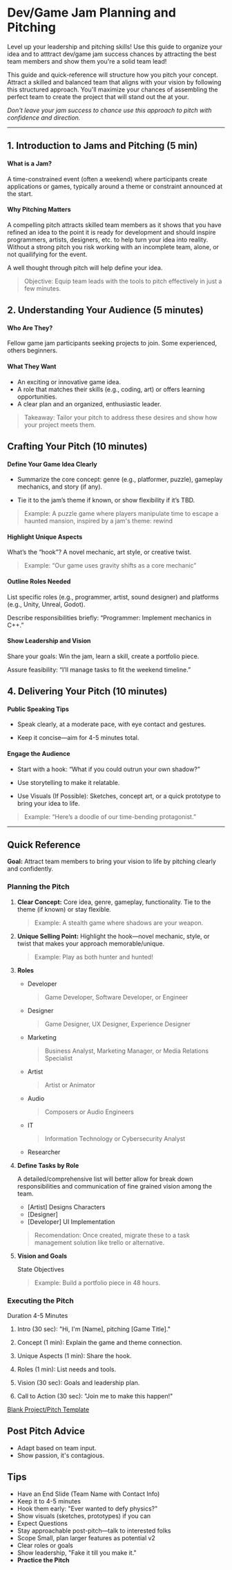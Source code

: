 # Dev/Game Jam Planning and Pitching

Level up your leadership and pitching skills! Use this guide to organize your idea and to atttract dev/game jam success chances by attracting the best team members and show them you're a solid team lead!

This guide and quick-reference will structure how you pitch your concept. Attract a skilled and balanced team that aligns with your vision by following this structured approach. You'll maximize your chances of assembling the perfect team to create the project that will stand out the at your.

_Don't leave your jam success to chance use this approach to pitch with confidence and direction._

---

## 1. Introduction to Jams and Pitching (5 min)

#### What is a Jam?

A time-constrained event (often a weekend) where participants create applications or games, typically around a theme or constraint announced at the start.

#### Why Pitching Matters

A compelling pitch attracts skilled team members as it shows that you have refined an idea to the point it is ready for development and should inspire programmers, artists, designers, etc. to help turn your idea into reality. Without a strong pitch you risk working with an incomplete team, alone, or not quailifying for the event.

A well thought through pitch will help define your idea.

> Objective: Equip team leads with the tools to pitch effectively in just a few minutes.

## 2. Understanding Your Audience (5 minutes)

#### Who Are They?

Fellow game jam participants seeking projects to join. Some experienced, others beginners.

#### What They Want

- An exciting or innovative game idea.
- A role that matches their skills (e.g., coding, art) or offers learning opportunities.
- A clear plan and an organized, enthusiastic leader.

> Takeaway: Tailor your pitch to address these desires and show how your project meets them.

## Crafting Your Pitch (10 minutes)

#### Define Your Game Idea Clearly

- Summarize the core concept: genre (e.g., platformer, puzzle), gameplay mechanics, and story (if any).

- Tie it to the jam’s theme if known, or show flexibility if it’s TBD.

> Example: A puzzle game where players manipulate time to escape a haunted mansion, inspired by a jam's theme: rewind

#### Highlight Unique Aspects

What’s the “hook”? A novel mechanic, art style, or creative twist.

> Example: “Our game uses gravity shifts as a core mechanic”

#### Outline Roles Needed

List specific roles (e.g., programmer, artist, sound designer) and platforms (e.g., Unity, Unreal, Godot).

Describe responsibilities briefly: “Programmer: Implement mechanics in C++.”

#### Show Leadership and Vision

Share your goals: Win the jam, learn a skill, create a portfolio piece.

Assure feasibility: “I’ll manage tasks to fit the weekend timeline.”

## 4. Delivering Your Pitch (10 minutes)

#### Public Speaking Tips

- Speak clearly, at a moderate pace, with eye contact and gestures.

- Keep it concise—aim for 4-5 minutes total.

#### Engage the Audience

- Start with a hook: “What if you could outrun your own shadow?”

- Use storytelling to make it relatable.

- Use Visuals (If Possible): Sketches, concept art, or a quick prototype to bring your idea to life.

> Example: “Here’s a doodle of our time-bending protagonist.”

---

## Quick Reference

**Goal:** Attract team members to bring your vision to life by pitching clearly and confidently.

### Planning the Pitch

1.  **Clear Concept:** Core idea, genre, gameplay, functionality. Tie to the theme (if known) or stay flexible.

    > Example: A stealth game where shadows are your weapon.

1.  **Unique Selling Point:** Highlight the hook—novel mechanic, style, or twist that makes your approach memorable/unique.

    > Example: Play as both hunter and hunted!

1.  **Roles**

    - Developer
      > Game Developer, Software Developer, or Engineer
    - Designer
      > Game Designer, UX Designer, Experience Designer
    - Marketing
      > Business Analyst, Marketing Manager, or Media Relations Specialist
    - Artist
      > Artist or Animator
    - Audio
      > Composers or Audio Engineers
    - IT
      > Information Technology or Cybersecurity Analyst
    - Researcher

1.  **Define Tasks by Role**

    A detailed/comprehensive list will better allow for break down responsibilities and communication of fine grained vision among the team.

    - [Artist] Designs Characters
    - [Designer]
    - [Developer] UI Implementation

    > Recomendation: Once created, migrate these to a task management solution like trello or alternative.

1.  **Vision and Goals**

    State Objectives

    > Example: Build a portfolio piece in 48 hours.

### Executing the Pitch

Duration 4-5 Minutes

1. Intro (30 sec): "Hi, I'm [Name], pitching [Game Title]."

1. Concept (1 min): Explain the game and theme connection.

1. Unique Aspects (1 min): Share the hook.

1. Roles (1 min): List needs and tools.

1. Vision (30 sec): Goals and leadership plan.

1. Call to Action (30 sec): "Join me to make this happen!"

[Blank Project/Pitch Template](pitch_template_blank.md)

## Post Pitch Advice

- Adapt based on team input.
- Show passion, it's contagious.

## Tips

- Have an End Slide (Team Name with Contact Info)
- Keep it to 4-5 minutes
- Hook them early: "Ever wanted to defy physics?"
- Show visuals (sketches, prototypes) if you can
- Expect Questions
- Stay approachable post-pitch—talk to interested folks
- Scope Small, plan larger features as potential v2
- Clear roles or goals
- Show leadership, "Fake it till you make it."
- **Practice the Pitch**
